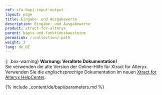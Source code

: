 ```yaml
---
ref: xfa-bapi-input-output
layout: page
title: Eingabe- und Ausgabewerte
description: Eingabe- und Ausgabewerte
product: xtract-for-alteryx
parent: bapis-und-funktionsbausteine
permalink: /:collection/:path
weight: 3
lang: de_DE
---
```


{: .box-warning}
**Warnung: Veraltete Dokumentation!** <br>
Sie verwenden die alte Version der Online-Hilfe für Xtract for Alteryx.<br>
Verwenden Sie die *englischsprachige* Dokumentation im neuen [Xtract for Alteryx HelpCenter](https://helpcenter.theobald-software.com/xtract-for-alteryx/documentation/introduction/).

{% include _content/de/bapi/parameters.md %}

